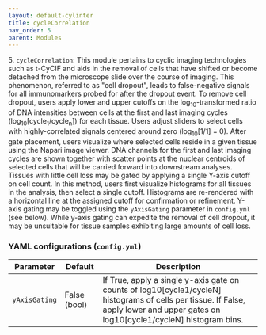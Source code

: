 ```yaml
---
layout: default-cylinter
title: cycleCorrelation
nav_order: 5
parent: Modules
---
```


5\. `cycleCorrelation`: This module pertains to cyclic imaging technologies such as t-CyCIF and aids in the removal of cells that have shifted or become detached from the microscope slide over the course of imaging. This phenomenon, referred to as "cell dropout", leads to false-negative signals for all immunomarkers probed for after the dropout event. To remove cell dropout, users apply lower and upper cutoffs on the log<sub>10</sub>-transformed ratio of DNA intensities between cells at the first and last imaging cycles (log<sub>10</sub>[cycle<sub>1</sub>/cycle<sub>n</sub>]) for each tissue. Users adjust sliders to select cells with highly-correlated signals centered around zero (log<sub>10</sub>[1/1] = 0). After gate placement, users visualize where selected cells reside in a given tissue using the Napari image viewer. DNA channels for the first and last imaging cycles are shown together with scatter points at the nuclear centroids of selected cells that will be carried forward into downstream analyses. Tissues with little cell loss may be gated by applying a single Y-axis cutoff on cell count. In this method, users first visualize histograms for all tissues in the analysis, then select a single cutoff. Histograms are re-rendered with a horizontal line at the assigned cutoff for confirmation or refinement. Y-axis gating may be toggled using the `yAxisGating` parameter in `config.yml` (see below). While y-axis gating can expedite the removal of cell dropout, it may be unsuitable for tissue samples exhibiting large amounts of cell loss.

### YAML configurations (`config.yml`)

| Parameter | Default | Description |
| --- | --- | --- |
| `yAxisGating` | False (bool) | If True, apply a single y-axis gate on counts of log10[cycle1/cycleN] histograms of cells per tissue. If False, apply lower and upper gates on log10[cycle1/cycleN] histogram bins. |
